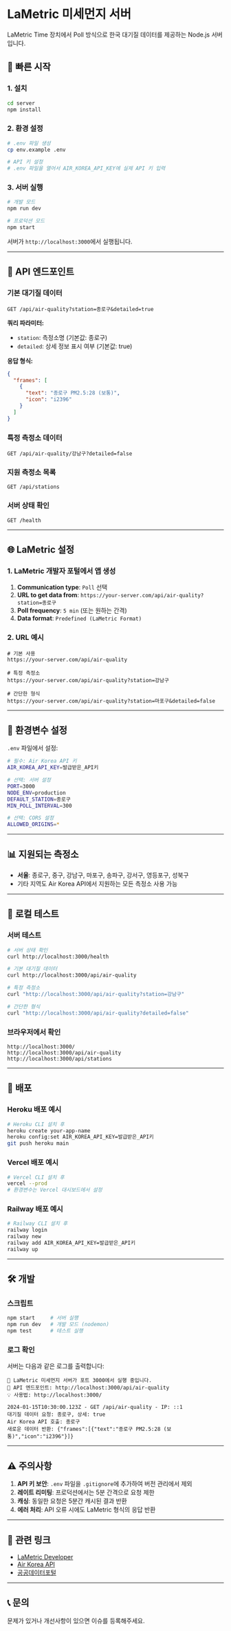 # LaMetric 미세먼지 서버

LaMetric Time 장치에서 Poll 방식으로 한국 대기질 데이터를 제공하는 Node.js 서버입니다.

## 🚀 빠른 시작

### 1. 설치

```bash
cd server
npm install
```

### 2. 환경 설정

```bash
# .env 파일 생성
cp env.example .env

# API 키 설정
# .env 파일을 열어서 AIR_KOREA_API_KEY에 실제 API 키 입력
```

### 3. 서버 실행

```bash
# 개발 모드
npm run dev

# 프로덕션 모드
npm start
```

서버가 `http://localhost:3000`에서 실행됩니다.

---

## 🔧 API 엔드포인트

### 기본 대기질 데이터
```
GET /api/air-quality?station=종로구&detailed=true
```

**쿼리 파라미터:**
- `station`: 측정소명 (기본값: 종로구)
- `detailed`: 상세 정보 표시 여부 (기본값: true)

**응답 형식:**
```json
{
  "frames": [
    {
      "text": "종로구 PM2.5:28 (보통)",
      "icon": "i2396"
    }
  ]
}
```

### 특정 측정소 데이터
```
GET /api/air-quality/강남구?detailed=false
```

### 지원 측정소 목록
```
GET /api/stations
```

### 서버 상태 확인
```
GET /health
```

---

## 🌐 LaMetric 설정

### 1. LaMetric 개발자 포털에서 앱 생성

1. **Communication type**: `Poll` 선택
2. **URL to get data from**: `https://your-server.com/api/air-quality?station=종로구`
3. **Poll frequency**: `5 min` (또는 원하는 간격)
4. **Data format**: `Predefined (LaMetric Format)`

### 2. URL 예시

```
# 기본 사용
https://your-server.com/api/air-quality

# 특정 측정소
https://your-server.com/api/air-quality?station=강남구

# 간단한 형식
https://your-server.com/api/air-quality?station=마포구&detailed=false
```

---

## 🔐 환경변수 설정

`.env` 파일에서 설정:

```bash
# 필수: Air Korea API 키
AIR_KOREA_API_KEY=발급받은_API키

# 선택: 서버 설정
PORT=3000
NODE_ENV=production
DEFAULT_STATION=종로구
MIN_POLL_INTERVAL=300

# 선택: CORS 설정
ALLOWED_ORIGINS=*
```

---

## 📊 지원되는 측정소

- **서울**: 종로구, 중구, 강남구, 마포구, 송파구, 강서구, 영등포구, 성북구
- 기타 지역도 Air Korea API에서 지원하는 모든 측정소 사용 가능

---

## 🧪 로컬 테스트

### 서버 테스트
```bash
# 서버 상태 확인
curl http://localhost:3000/health

# 기본 대기질 데이터
curl http://localhost:3000/api/air-quality

# 특정 측정소
curl "http://localhost:3000/api/air-quality?station=강남구"

# 간단한 형식
curl "http://localhost:3000/api/air-quality?detailed=false"
```

### 브라우저에서 확인
```
http://localhost:3000/
http://localhost:3000/api/air-quality
http://localhost:3000/api/stations
```

---

## 🚀 배포

### Heroku 배포 예시

```bash
# Heroku CLI 설치 후
heroku create your-app-name
heroku config:set AIR_KOREA_API_KEY=발급받은_API키
git push heroku main
```

### Vercel 배포 예시

```bash
# Vercel CLI 설치 후
vercel --prod
# 환경변수는 Vercel 대시보드에서 설정
```

### Railway 배포 예시

```bash
# Railway CLI 설치 후
railway login
railway new
railway add AIR_KOREA_API_KEY=발급받은_API키
railway up
```

---

## 🛠️ 개발

### 스크립트

```bash
npm start     # 서버 실행
npm run dev   # 개발 모드 (nodemon)
npm test      # 테스트 실행
```

### 로그 확인

서버는 다음과 같은 로그를 출력합니다:

```
🚀 LaMetric 미세먼지 서버가 포트 3000에서 실행 중입니다.
📍 API 엔드포인트: http://localhost:3000/api/air-quality
💡 사용법: http://localhost:3000/

2024-01-15T10:30:00.123Z - GET /api/air-quality - IP: ::1
대기질 데이터 요청: 종로구, 상세: true
Air Korea API 호출: 종로구
새로운 데이터 반환: {"frames":[{"text":"종로구 PM2.5:28 (보통)","icon":"i2396"}]}
```

---

## ⚠️ 주의사항

1. **API 키 보안**: `.env` 파일을 `.gitignore`에 추가하여 버전 관리에서 제외
2. **레이트 리미팅**: 프로덕션에서는 5분 간격으로 요청 제한
3. **캐싱**: 동일한 요청은 5분간 캐시된 결과 반환
4. **에러 처리**: API 오류 시에도 LaMetric 형식의 응답 반환

---

## 🔗 관련 링크

- [LaMetric Developer](https://developer.lametric.com/)
- [Air Korea API](https://www.data.go.kr/tcs/dss/selectApiDataDetailView.do?publicDataPk=15073861)
- [공공데이터포털](https://data.go.kr/)

---

## 📞 문의

문제가 있거나 개선사항이 있으면 이슈를 등록해주세요. 